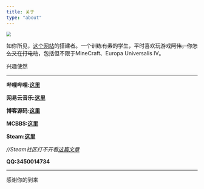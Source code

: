 ```yaml
---
title: 关于
type: "about"
---
```


<img src="https://cccc-drive.vercel.app/api/raw/?path=/Img%C2%B7%E5%9B%BE%E5%BA%8A/avatar/Head_1024x.png" style="zoom:75%;" />

如你所见，[这个网站](https://cccc-blog.vercel.app)的搭建者。一个~~训练有素的~~学生，平时喜欢玩游戏~~阿伟，你怎么又在打电动~~，包括但不限于MineCraft、Europa Universalis IV。

兴趣使然

---

**哔哩哔哩:[这里](https://space.bilibili.com/379876445)**

**网易云音乐:[这里](https://music.163.com/#/user/home?id=1514730143)**

**博客源码:[这里](https://github.com/Cccc-owo/Cccc-owo.github.io)**

**MCBBS:[这里](https://www.mcbbs.net/home.php?mod=space&uid=2839905)**

**Steam:[这里](https://steamcommunity.com/id/Cccc_owo/)**

*//Steam社区打不开看[这篇文章](https://blog.cccc-owo.xyz/posts/c47e0b89/)*

**QQ:3450014734**

---

感谢你的到来
